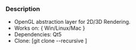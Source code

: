 ### Description
 - OpenGL abstraction layer for 2D/3D Rendering.
 - Works on: { Win/Linux/Mac }
 - Dependencies: Qt5
 - Clone: [git clone --recursive <URL>]

